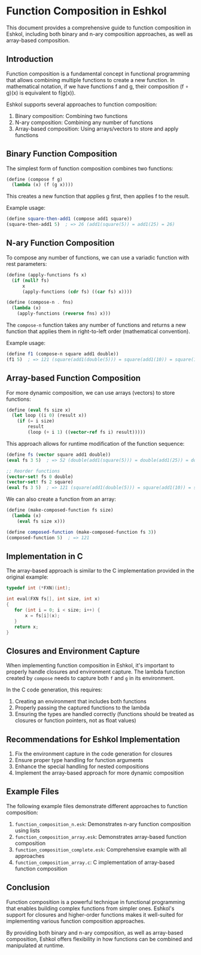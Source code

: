 # Function Composition in Eshkol

This document provides a comprehensive guide to function composition in Eshkol, including both binary and n-ary composition approaches, as well as array-based composition.

## Introduction

Function composition is a fundamental concept in functional programming that allows combining multiple functions to create a new function. In mathematical notation, if we have functions f and g, their composition (f ∘ g)(x) is equivalent to f(g(x)).

Eshkol supports several approaches to function composition:

1. Binary composition: Combining two functions
2. N-ary composition: Combining any number of functions
3. Array-based composition: Using arrays/vectors to store and apply functions

## Binary Function Composition

The simplest form of function composition combines two functions:

```scheme
(define (compose f g)
  (lambda (x) (f (g x))))
```

This creates a new function that applies g first, then applies f to the result.

Example usage:

```scheme
(define square-then-add1 (compose add1 square))
(square-then-add1 5)  ; => 26 (add1(square(5)) = add1(25) = 26)
```

## N-ary Function Composition

To compose any number of functions, we can use a variadic function with rest parameters:

```scheme
(define (apply-functions fs x)
  (if (null? fs)
      x
      (apply-functions (cdr fs) ((car fs) x))))

(define (compose-n . fns)
  (lambda (x)
    (apply-functions (reverse fns) x)))
```

The `compose-n` function takes any number of functions and returns a new function that applies them in right-to-left order (mathematical convention).

Example usage:

```scheme
(define f1 (compose-n square add1 double))
(f1 5)  ; => 121 (square(add1(double(5))) = square(add1(10)) = square(11) = 121)
```

## Array-based Function Composition

For more dynamic composition, we can use arrays (vectors) to store functions:

```scheme
(define (eval fs size x)
  (let loop ((i 0) (result x))
    (if (= i size)
        result
        (loop (+ i 1) ((vector-ref fs i) result)))))
```

This approach allows for runtime modification of the function sequence:

```scheme
(define fs (vector square add1 double))
(eval fs 3 5)  ; => 52 (double(add1(square(5))) = double(add1(25)) = double(26) = 52)

;; Reorder functions
(vector-set! fs 0 double)
(vector-set! fs 2 square)
(eval fs 3 5)  ; => 121 (square(add1(double(5))) = square(add1(10)) = square(11) = 121)
```

We can also create a function from an array:

```scheme
(define (make-composed-function fs size)
  (lambda (x)
    (eval fs size x)))

(define composed-function (make-composed-function fs 3))
(composed-function 5)  ; => 121
```

## Implementation in C

The array-based approach is similar to the C implementation provided in the original example:

```c
typedef int (*FXN)(int);

int eval(FXN fs[], int size, int x)
{
   for (int i = 0; i < size; i++) {
       x = fs[i](x);
   }
   return x;
}
```

## Closures and Environment Capture

When implementing function composition in Eshkol, it's important to properly handle closures and environment capture. The lambda function created by `compose` needs to capture both `f` and `g` in its environment.

In the C code generation, this requires:

1. Creating an environment that includes both functions
2. Properly passing the captured functions to the lambda
3. Ensuring the types are handled correctly (functions should be treated as closures or function pointers, not as float values)

## Recommendations for Eshkol Implementation

1. Fix the environment capture in the code generation for closures
2. Ensure proper type handling for function arguments
3. Enhance the special handling for nested compositions
4. Implement the array-based approach for more dynamic composition

## Example Files

The following example files demonstrate different approaches to function composition:

1. `function_composition_n.esk`: Demonstrates n-ary function composition using lists
2. `function_composition_array.esk`: Demonstrates array-based function composition
3. `function_composition_complete.esk`: Comprehensive example with all approaches
4. `function_composition_array.c`: C implementation of array-based function composition

## Conclusion

Function composition is a powerful technique in functional programming that enables building complex functions from simpler ones. Eshkol's support for closures and higher-order functions makes it well-suited for implementing various function composition approaches.

By providing both binary and n-ary composition, as well as array-based composition, Eshkol offers flexibility in how functions can be combined and manipulated at runtime.
